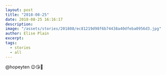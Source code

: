 ```yaml
---
layout: post
title: "2018-08-25"
date: 2018-08-25 16:16:17
description: 
image: "/assets/stories/201808/ec81219d98f6b74438a40dfeba0956d3.jpg"
author: Elise Plain
excerpt: 
tags: 
  - stories
  - all
---
```



<p></p>
<p>@hopeyten 😉😘🤪</p>